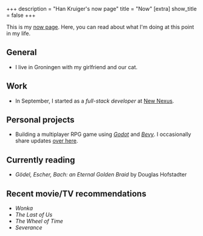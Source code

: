 +++
description = "Han Kruiger's now page"
title = "Now"
[extra]
show_title = false
+++

This is my [now page](https://nownownow.com/about).
Here, you can read about what I'm doing at this point in my life.

## General

- I live in Groningen with my girlfriend and our cat. 

## Work

- In September, I started as a *full-stack developer* at [New Nexus](https://newnexus.nl/).

## Personal projects

- Building a multiplayer RPG game using [*Godot*](https://godotengine.org) and [*Bevy*](https://bevyengine.org). I occasionally share updates [over here](https://t.me/han_game_log).

## Currently reading

- *Gödel, Escher, Bach: an Eternal Golden Braid* by Douglas Hofstadter

## Recent movie/TV recommendations

- *Wonka*
- *The Last of Us*
- *The Wheel of Time*
- *Severance*
